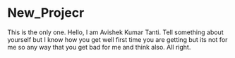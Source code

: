 # New_Projecr
This is the only one.
Hello, I am Avishek Kumar Tanti.
Tell something about yourself but I know how you get well first time you are getting but its not for me  so any way that  you get bad for me and think also. All right.
